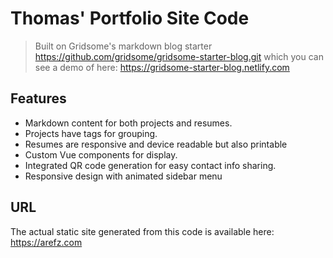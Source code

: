 # Thomas' Portfolio Site Code

> Built on Gridsome's markdown blog starter https://github.com/gridsome/gridsome-starter-blog.git which you can see a demo of here: https://gridsome-starter-blog.netlify.com

## Features
- Markdown content for both projects and resumes.
- Projects have tags for grouping.
- Resumes are responsive and device readable but also printable
- Custom Vue components for display.
- Integrated QR code generation for easy contact info sharing.
- Responsive design with animated sidebar menu

## URL

The actual static site generated from this code is available here:
https://arefz.com